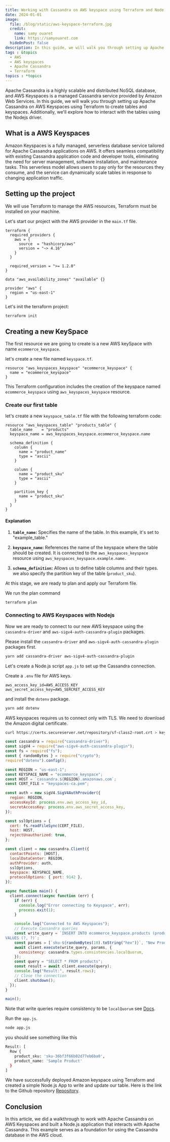 ```yaml
---
title: Working with Cassandra on AWS keyspace using Terraform and Node.js
date: 2024-01-01
image:
  file: /blog/static/aws-keyspace-terraform.jpg
  credit:
    name: samy ouaret
    link: https://samyouaret.com
  hideOnPost: false
description: In this guide, we will walk you through setting up Apache Cassandra on AWS Keyspaces using Terraform to create tables and keyspaces. We'll also explore how to interact with the tables using the Nodejs driver.
tags : &topics
  - AWS
  - AWS keyspaces
  - Apache Cassandra
  - Terraform
topics : *topics
---
```


Apache Cassandra is a highly scalable and distributed NoSQL database, and AWS Keyspaces is a managed Cassandra service provided by Amazon Web Services. In this guide, we will walk you through setting up Apache Cassandra on AWS Keyspaces using Terraform to create tables and keyspaces. Additionally, we'll explore how to interact with the tables using the Nodejs driver.

## What is a AWS Keyspaces

Amazon Keyspaces is a fully managed, serverless database service tailored for Apache Cassandra applications on AWS. It offers seamless compatibility with existing Cassandra application code and developer tools, eliminating the need for server management, software installation, and maintenance tasks. This serverless model allows users to pay only for the resources they consume, and the service can dynamically scale tables in response to changing application traffic.

## Setting up the project

We will use Terraform to manage the AWS resources, Terraform must be installed on your machine.

Let's start our project with the AWS provider in the `main.tf` file.

```hcl
terraform {
  required_providers {
    aws = {
      source  = "hashicorp/aws"
      version = "~> 4.16"
    }
  }

  required_version = ">= 1.2.0"
}

data "aws_availability_zones" "available" {}

provider "aws" {
  region = "us-east-1"
}
```

Let's init the terraform project:
```bash
terraform init
```

## Creating a new KeySpace

The first resource we are going to create is a new AWS keySpace with name ```ecommerce_keyspace```.

let's create a new file named `keyspace.tf`.

```hcl
resource "aws_keyspaces_keyspace" "ecommerce_keyspace" {
  name = "ecommerce_keyspace"
}
```

This Terraform configuration includes the creation of the keyspace named ```ecommerce_keyspace``` using ```aws_keyspaces_keyspace``` resource.

### Create our first table

let's create a new `keyspace_table.tf` file with the following terraform code:

```hcl
resource "aws_keyspaces_table" "products_table" {
  table_name    = "products"
  keyspace_name = aws_keyspaces_keyspace.ecommerce_keyspace.name

  schema_definition {
    column {
      name = "product_name"
      type = "ascii"
    }

    column {
      name = "product_sku"
      type = "ascii"
    }

    partition_key {
      name = "product_sku"
    }
  }
}
```

#### Explanation

1. **`table_name`:** Specifies the name of the table. In this example, it's set to "example_table."

2. **`keyspace_name`:** References the name of the keyspace where the table should be created. It is connected to the `aws_keyspaces_keyspace` resource using `aws_keyspaces_keyspace.example.name.`
3. **`schema_definition`:** Allows us to define table columns and their types. we also specify the partition key of the table (`product_sku`).

At this stage, we are ready to plan and apply our Terraform file. 

We run the plan command

```bash
terraform plan
```

### Connecting to AWS Keyspaces with Nodejs

Now we are ready to connect to our new AWS keyspace using the ```cassandra-driver``` and ```aws-sigv4-auth-cassandra-plugin``` packages.

Please install the ```cassandra-driver``` and ```aws-sigv4-auth-cassandra-plugin``` packages first.

```bash
yarn add cassandra-driver aws-sigv4-auth-cassandra-plugin
```

Let's create a Node.js script ```app.js``` to set up the Cassandra connection.

Create a ```.env``` file for AWS keys.

```shell
aws_access_key_id=AWS_ACCESS_KEY
aws_secret_access_key=AWS_SERCRET_ACCESS_KEY
```

and install the ```dotenv``` package.

```bash
yarn add dotenv
```

AWS keyspaces requires us to connect only with TLS. We need to download the Amazon digital certificate.

```bash
curl https://certs.secureserver.net/repository/sf-class2-root.crt > keyspaces-ca.pem
```

```js
const cassandra = require("cassandra-driver");
const sigV4 = require("aws-sigv4-auth-cassandra-plugin");
const fs = require("fs");
const { randomBytes } = require("crypto");
require("dotenv").config();

const REGION = "us-east-1";
const KEYSPACE_NAME = "ecommerce_keyspace";
const HOST = `cassandra.${REGION}.amazonaws.com`;
const CERT_FILE = "keyspaces-ca.pem";

const auth = new sigV4.SigV4AuthProvider({
  region: REGION,
  accessKeyId: process.env.aws_access_key_id,
  secretAccessKey: process.env.aws_secret_access_key,
});

const sslOptions = {
  cert: fs.readFileSync(CERT_FILE),
  host: HOST,
  rejectUnauthorized: true,
};

const client = new cassandra.Client({
  contactPoints: [HOST],
  localDataCenter: REGION,
  authProvider: auth,
  sslOptions,
  keyspace: KEYSPACE_NAME,
  protocolOptions: { port: 9142 },
});

async function main() {
  client.connect(async function (err) {
    if (err) {
      console.log("Error connecting to Keyspace", err);
      process.exit(1);
    }

    console.log("Connected to AWS Keyspaces");
    // Execute Cassandra queries
    const write_query = `INSERT INTO ecommerce_keyspace.products (product_sku, product_name)
VALUES (?, ?)`;
    const params = [`sku-${randomBytes(10).toString("hex")}`, "New Product"];
    await client.execute(write_query, params, {
      consistency: cassandra.types.consistencies.localQuorum,
    });
    const query = "SELECT * FROM products";
    const result = await client.execute(query);
    console.log("Result:", result.rows);
    // Close the connection
    client.shutdown();
  });
}

main();
```
Note that write queries require consistency to be ```localQuorum``` see [Docs](https://docs.aws.amazon.com/keyspaces/latest/devguide/consistency.html).

Run the ```app.js```.

```bash
node app.js
```
you should see something like this

```bash
Result: [
  Row {
    product_sku: 'sku-36bf3f66b02d77eb6ba0',
    product_name: 'Sample Product'
  }
]
```

We have successfully deployed Amazon keyspace using Terraform and created a simple Node.js App to write and update our table. Here is the link to the Github repository [Repository](https://github.com/samyouaret/keyspaces-terraform).

## Conclusion

In this article, we did a walkthrough to work with Apache Cassandra on AWS Keyspaces and built a Node.js application that interacts with Apache Cassandra. This example serves as a foundation for using the Cassandra database in the AWS cloud.